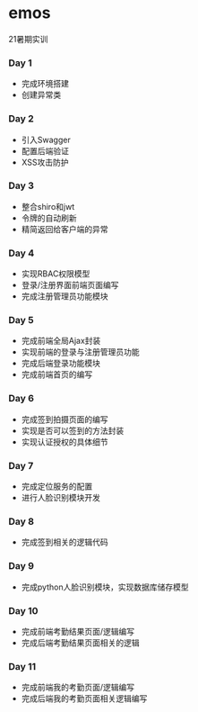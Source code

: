# emos
21暑期实训

### Day 1
- 完成环境搭建
- 创建异常类

### Day 2
- 引入Swagger
- 配置后端验证
- XSS攻击防护

### Day 3
- 整合shiro和jwt
- 令牌的自动刷新
- 精简返回给客户端的异常

### Day 4
- 实现RBAC权限模型
- 登录/注册界面前端页面编写
- 完成注册管理员功能模块

### Day 5
- 完成前端全局Ajax封装
- 实现前端的登录与注册管理员功能
- 完成后端登录功能模块
- 完成前端首页的编写

### Day 6
- 完成签到拍摄页面的编写
- 实现是否可以签到的方法封装
- 实现认证授权的具体细节

### Day 7
- 完成定位服务的配置
- 进行人脸识别模块开发

### Day 8
- 完成签到相关的逻辑代码

### Day 9
- 完成python人脸识别模块，实现数据库储存模型

### Day 10
- 完成前端考勤结果页面/逻辑编写
- 完成后端考勤结果页面相关的逻辑

### Day 11
- 完成前端我的考勤页面/逻辑编写
- 完成后端我的考勤页面相关逻辑编写